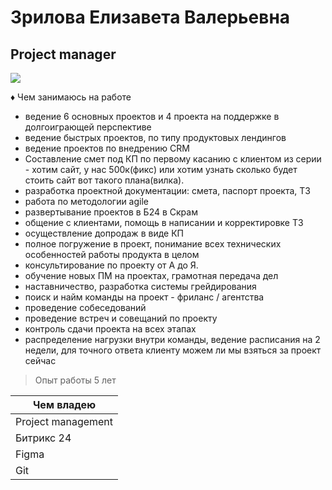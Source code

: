 # Зрилова Елизавета Валерьевна
## Project manager

![](https://sun9-33.userapi.com/impg/Zx0EXgv-j-pCXvp5T9y8qEc14xt-srZQm2a2eQ/1cszzO6iQPM.jpg?size=2560x1920&quality=95&sign=afaeb2e1993c0e8dbf7be0d8978e7c55&type=album)

♦ Чем занимаюсь на работе

- ведение 6 основных проектов и 4 проекта на поддержке в долгоиграющей перспективе
- ведение быстрых проектов, по типу продуктовых лендингов
- ведение проектов по внедрению CRM
- Составление смет под КП по первому касанию с клиентом из серии - хотим сайт, у нас 500к(фикс) или хотим узнать сколько будет стоить сайт вот такого плана(вилка).
- разработка проектной документации: смета, паспорт проекта, ТЗ
- работа по методологии agile
- развертывание проектов в Б24 в Скрам
- общение с клиентами, помощь в написании и корректировке ТЗ
- осуществление допродаж в виде КП
- полное погружение в проект, понимание всех технических особенностей работы продукта в целом
- консультирование по проекту от А до Я.
- обучение новых ПМ на проектах, грамотная передача дел
- наставничество, разработка системы грейдирования
- поиск и найм команды на проект - фриланс / агентства
- проведение собеседований
- проведение встреч и совещаний по проекту
- контроль сдачи проекта на всех этапах
- распределение нагрузки внутри команды, ведение расписания на 2 недели, для точного ответа клиенту можем ли мы взяться за проект сейчас


> Опыт работы 5 лет 

| Чем владею
| ------ | 
| Project management | 
| Битрикс 24 | 
| Figma | 
| Git | 